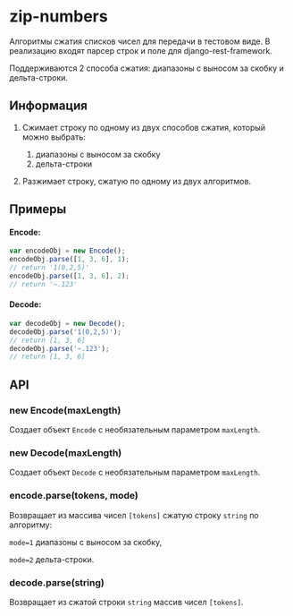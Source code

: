 # zip-numbers

Алгоритмы сжатия списков чисел для передачи в тестовом виде. В реализацию входят парсер строк и поле для django-rest-framework.

Поддерживаются 2 способа сжатия: диапазоны с выносом за скобку и дельта-строки.

## Информация

1. Сжимает строку по одному из двух способов сжатия, который можно выбрать:
    1. диапазоны с выносом за скобку
    2. дельта-строки
    
2. Разжимает строку, сжатую по одному из двух алгоритмов.


## Примеры
#### Encode:
```js
var encodeObj = new Encode();
encodeObj.parse([1, 3, 6], 1);
// return '1(0,2,5)'
encodeObj.parse([1, 3, 6], 2);
// return '~.123'
```
#### Decode:
```js
var decodeObj = new Decode();
decodeObj.parse('1(0,2,5)');
// return [1, 3, 6]
decodeObj.parse('~.123');
// return [1, 3, 6]
```

## API
### new Encode(maxLength)  
Создает объект `Encode` с необязательным параметром `maxLength`.
### new Decode(maxLength)  
Создает объект `Decode` с необязательным параметром `maxLength`.
### encode.parse(tokens, mode)  
Возвращает из массива чисел `[tokens]` сжатую строку `string` по алгоритму:

`mode=1` диапазоны с выносом за скобку,

`mode=2` дельта-строки.

### decode.parse(string)  
Возвращает из сжатой строки `string` массив чисел `[tokens]`.

